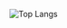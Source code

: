 ![Top Langs](https://github-readme-stats.vercel.app/api/top-langs/?username=ryanfaiz&layout=compact)
